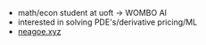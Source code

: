 - math/econ student at uoft -> WOMBO AI
- interested in solving PDE's/derivative pricing/ML
- [neagoe.xyz](https://neagoe.xyz/)
<!---
3xela/3xela is a ✨ special ✨ repository because its `README.md` (this file) appears on your GitHub profile.
You can click the Preview link to take a look at your changes.
--->

